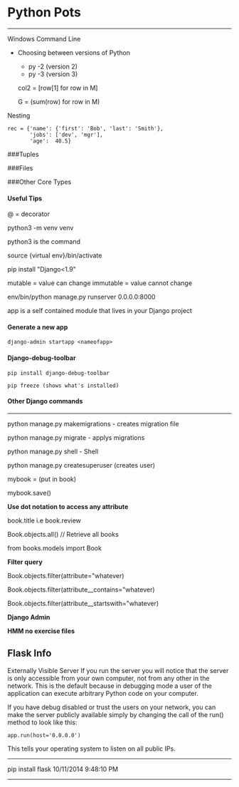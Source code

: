# Python Pots #
---

Windows Command Line

- Choosing between versions of Python
	- py -2 (version 2)
	- py -3 (version 3)

    col2 = [row[1] for row in M]
    
    G = (sum(row) for row in M)

Nesting

    rec = {'name': {'first': 'Bob', 'last': 'Smith'},
           'jobs': ['dev', 'mgr'],
           'age':  40.5}

    
###Tuples



###Files



###Other Core Types


#### Useful Tips

@ = decorator

python3 -m venv venv

python3 is the command

source {virtual env}/bin/activate

pip install "Django<1.9"

mutable = value can change
immutable = value cannot change

env/bin/python manage.py runserver 0.0.0.0:8000

app is a self contained module that lives in your Django project

#### Generate a new app

	django-admin startapp <nameofapp>

#### Django-debug-toolbar

	pip install django-debug-toolbar

	pip freeze (shows what's installed)

#### Other Django commands
---

python manage.py makemigrations - creates migration file

python manage.py migrate - applys migrations

python manage.py shell - Shell

python manage.py createsuperuser (creates user)

mybook = (put in book)

mybook.save()

**Use dot notation to access any attribute**

book.title i.e book.review

Book.objects.all() // Retrieve all books

from books.models import Book

**Filter query**

Book.objects.filter(attribute="whatever)

Book.objects.filter(attribute__contains="whatever)

Book.objects.filter(attribute__startswith="whatever)

**Django Admin**


**HMM no exercise files**

**Flask Info**
---

Externally Visible Server
If you run the server you will notice that the server is only accessible from your own computer, not from any other in the network. This is the default because in debugging mode a user of the application can execute arbitrary Python code on your computer.

If you have debug disabled or trust the users on your network, you can make the server publicly available simply by changing the call of the run() method to look like this:
	
	app.run(host='0.0.0.0')
This tells your operating system to listen on all public IPs.

---
pip install flask
10/11/2014 9:48:10 PM 

---